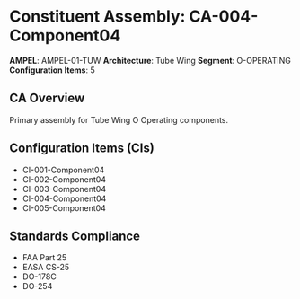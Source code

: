 # Constituent Assembly: CA-004-Component04

**AMPEL**: AMPEL-01-TUW
**Architecture**: Tube Wing
**Segment**: O-OPERATING
**Configuration Items**: 5

## CA Overview
Primary assembly for Tube Wing O Operating components.

## Configuration Items (CIs)
- CI-001-Component04
- CI-002-Component04
- CI-003-Component04
- CI-004-Component04
- CI-005-Component04

## Standards Compliance
- FAA Part 25
- EASA CS-25
- DO-178C
- DO-254
